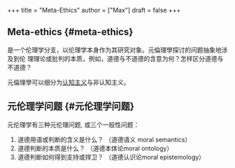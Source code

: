 +++
title = "Meta-Ethics"
author = ["Max"]
draft = false
+++

## Meta-ethics {#meta-ethics}

是一个伦理学分支，以伦理学本身作为其研究对象。元倫理學探讨的问题抽象地涉及到伦
理理论或批判的本质，例如，道德与不道德的含意为何？怎样区分道德与不道德？

元倫理學可以细分为[认知主义](20210206094223-cognitivism.md)与非认知主义。


## 元伦理学问题 {#元伦理学问题}

元伦理学有三种元伦理问题, 或三个一般性问题：

1.  道德用语或判断的含义是什么？ （道德语义 moral semantics）
2.  道德判断的本质是什么？ （道德本体论moral ontology）
3.  道德判断如何得到支持或捍卫？ （道德认识论moral epistemology）
